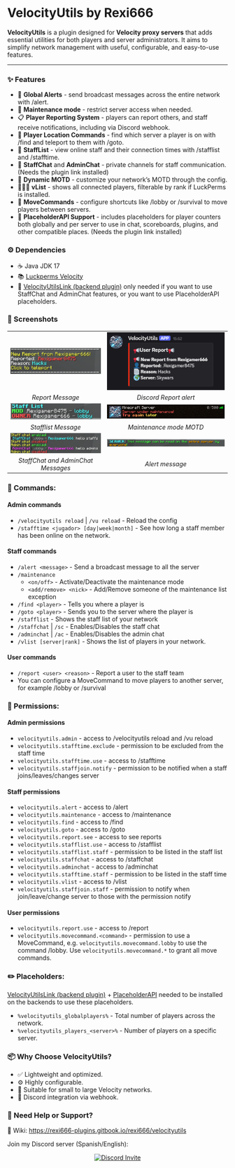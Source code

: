 # VelocityUtils by Rexi666

**VelocityUtils** is a plugin designed for **Velocity proxy servers** that adds essential utilities for both players and server administrators. It aims to simplify network management with useful, configurable, and easy-to-use features.

---

### ✨ Features
- 📣 **Global Alerts** - send broadcast messages across the entire network with /alert.
- 🔧 **Maintenance mode** - restrict server access when needed.
- 📋 **Player Reporting System** - players can report others, and staff receive notifications, including via Discord webhook.
- 🧭 **Player Location Commands** - find which server a player is on with /find and teleport to them with /goto.
- 👥 **StaffList** - view online staff and their connection times with /stafflist and /stafftime.
- 🔐 **StaffChat** and **AdminChat** - private channels for staff communication. (Needs the plugin link installed)
- 📜 **Dynamic MOTD** - customize your network’s MOTD through the config.
- 🧑‍🤝‍🧑 **vList** - shows all connected players, filterable by rank if LuckPerms is installed.
- 🚪 **MoveCommands** - configure shortcuts like /lobby or /survival to move players between servers.
- 🧮 **PlaceholderAPI Support** - includes placeholders for player counters both globally and per server to use in chat, scoreboards, plugins, and other compatible places. (Needs the plugin link installed)

### ⚙️ Dependencies
- ☕ Java JDK 17
- 📚 [Luckperms Velocity](https://luckperms.net/download)
- 🔁 [VelocityUtilsLink (backend plugin)](https://github.com/Rexi666/VelocityUtilsLink/releases/latest) only needed if you want to use StaffChat and AdminChat features, or you want to use PlaceholderAPI placeholders.

### 📸 Screenshots
|                                                                                                                  |                         |
|:----------------------------------------------------------------------------------------------------------------:| :--------------------------------------: |
|       ![](https://raw.githubusercontent.com/Rexi666/VelocityUtils/refs/heads/main/Wiki/Images/report.png)        | ![](https://raw.githubusercontent.com/Rexi666/VelocityUtils/refs/heads/main/Wiki/Images/report_discord.png) | 
|                                                 *Report Message*                                                 | *Discord Report alert* | 
|      ![](https://raw.githubusercontent.com/Rexi666/VelocityUtils/refs/heads/main/Wiki/Images/stafflist.png)      | ![](https://raw.githubusercontent.com/Rexi666/VelocityUtils/refs/heads/main/Wiki/Images/maintenance.png) | 
|                                               *Stafflist Message*                                                | *Maintenance mode MOTD* |
| ![](https://raw.githubusercontent.com/Rexi666/VelocityUtils/refs/heads/main/Wiki/Images/staffchat_adminchat.png) | ![](https://raw.githubusercontent.com/Rexi666/VelocityUtils/refs/heads/main/Wiki/Images/alert.png) |
|                                        *StaffChat and AdminChat Messages*                                        | *Alert message* |

### 🧪 Commands:
#### Admin commands
- `/velocityutils reload` | `/vu reload` - Reload the config
- `/stafftime <jugador> [day|week|month]` - See how long a staff member has been online on the network.
#### Staff commands
- `/alert <message>` - Send a broadcast message to all the server
- `/maintenance`
  - `<on/off>` - Activate/Deactivate the maintenance mode
  - `<add/remove> <nick>` - Add/Remove someone of the maintenance list exception
- `/find <player>` - Tells you where a player is
- `/goto <player>` - Sends you to the server where the player is
- `/stafflist` - Shows the staff list of your network
- `/staffchat` | `/sc` - Enables/Disables the staff chat
- `/adminchat` | `/ac` - Enables/Disables the admin chat
- `/vlist [server|rank]` - Shows the list of players in your network.
#### User commands
- `/report <user> <reason>` - Report a user to the staff team
- You can configure a MoveCommand to move players to another server, for example /lobby or /survival

### 🔐 Permissions:
#### Admin permissions
- `velocityutils.admin` - access to /velocityutils reload and /vu reload
- `velocityutils.stafftime.exclude` - permission to be excluded from the staff time
- `velocityutils.stafftime.use` - access to /stafftime
- `velocityutils.staffjoin.notify` - permission to be notified when a staff joins/leaves/changes server
#### Staff permissions
- `velocityutils.alert` - access to /alert
- `velocityutils.maintenance` - access to /maintenance
- `velocityutils.find` - access to /find
- `velocityutils.goto` - access to /goto
- `velocityutils.report.see` - access to see reports
- `velocityutils.stafflist.use` - access to /stafflist
- `velocityutils.stafflist.staff` - permission to be listed in the staff list
- `velocityutils.staffchat` - access to /staffchat
- `velocityutils.adminchat` - access to /adminchat
- `velocityutils.stafftime.staff` - permission to be listed in the staff time
- `velocityutils.vlist` - access to /vlist
- `velocityutils.staffjoin.staff` - permission to notify when join/leave/change server to those with the permission notify
#### User permissions
- `velocityutils.report.use` - access to /report
- `velocityutils.movecommand.<command>` - permission to use a MoveCommand, e.g. `velocityutils.movecommand.lobby` to use the command /lobby. Use `velocityutils.movecommand.*` to grant all move commands.

### ✏️ Placeholders:
[VelocityUtilsLink (backend plugin)](https://github.com/Rexi666/VelocityUtilsLink/releases/latest) + [PlaceholderAPI](https://www.spigotmc.org/resources/placeholderapi.6245/) needed to be installed on the backends to use these placeholders.
- `%velocityutils_globalplayers%` - Total number of players across the network.
- `%velocityutils_players_<server>%` - Number of players on a specific server.

### 📦 Why Choose VelocityUtils?
- ✅ Lightweight and optimized.
- ⚙️ Highly configurable.
- 🧠 Suitable for small to large Velocity networks.
- 🔗 Discord integration via webhook.

### 💬 Need Help or Support?
📖 Wiki: https://rexi666-plugins.gitbook.io/rexi666/velocityutils

Join my Discord server (Spanish/English):
<p align="center">
  <a href="https://discord.com/invite/a3zkKtrjTr">
    <img src="https://discordapp.com/api/guilds/1025688556779360266/widget.png?style=banner3" alt="Discord Invite"/>
  </a>
</p>